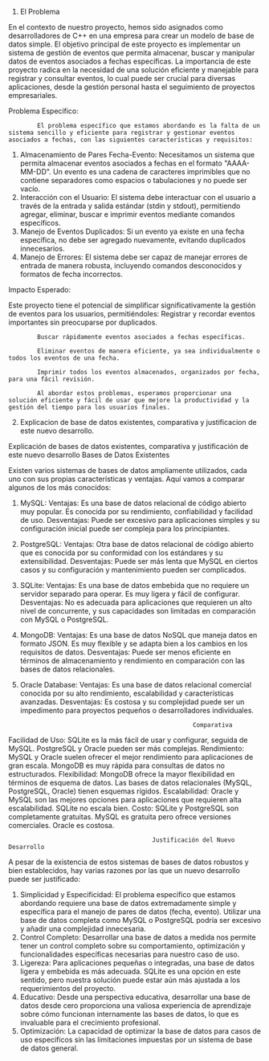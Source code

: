 1.  El Problema


En el contexto de nuestro proyecto, hemos sido asignados como desarrolladores de C++ en una empresa para crear un modelo de base de datos simple. El objetivo principal de este proyecto es implementar un sistema de gestión de eventos que permita almacenar, buscar y manipular datos de eventos asociados a fechas específicas. La importancia de este proyecto radica en la necesidad de una solución eficiente y manejable para registrar y consultar eventos, lo cual puede ser crucial para diversas aplicaciones, desde la gestión personal hasta el seguimiento de proyectos empresariales.

Problema Específico:

            El problema específico que estamos abordando es la falta de un sistema sencillo y eficiente para registrar y gestionar eventos asociados a fechas, con las siguientes características y requisitos:
1.	Almacenamiento de Pares Fecha-Evento: 
            Necesitamos un sistema que permita almacenar eventos asociados a fechas en el formato "AAAA-MM-DD". Un evento es una cadena de caracteres imprimibles que no contiene separadores como espacios o tabulaciones y no puede ser vacío.
2.	Interacción con el Usuario: 
            El sistema debe interactuar con el usuario a través de la entrada y salida estándar (stdin y stdout), permitiendo agregar, eliminar, buscar e imprimir eventos mediante comandos específicos.
3.	Manejo de Eventos Duplicados: 
            Si un evento ya existe en una fecha específica, no debe ser agregado nuevamente, evitando duplicados innecesarios.
4.	Manejo de Errores: 
            El sistema debe ser capaz de manejar errores de entrada de manera robusta, incluyendo comandos desconocidos y formatos de fecha incorrectos.

Impacto Esperado:

Este proyecto tiene el potencial de simplificar significativamente la gestión de eventos para los usuarios, permitiéndoles:
Registrar y recordar eventos importantes sin preocuparse por duplicados.

            Buscar rápidamente eventos asociados a fechas específicas.

            Eliminar eventos de manera eficiente, ya sea individualmente o todos los eventos de una fecha.

            Imprimir todos los eventos almacenados, organizados por fecha, para una fácil revisión.

            Al abordar estos problemas, esperamos proporcionar una solución eficiente y fácil de usar que mejore la productividad y la gestión del tiempo para los usuarios finales.


2. Explicacion de base de datos existentes, comparativa y justificacion de este nuevo desarrollo.


Explicación de bases de datos existentes, comparativa y justificación de este nuevo desarrollo
Bases de Datos Existentes

Existen varios sistemas de bases de datos ampliamente utilizados, cada uno con sus propias características y ventajas. Aquí vamos a comparar algunos de los más conocidos:

1.	MySQL:
            Ventajas: Es una base de datos relacional de código abierto muy popular. Es conocida por su rendimiento, confiabilidad y facilidad de uso.
            Desventajas: Puede ser excesivo para aplicaciones simples y su configuración inicial puede ser compleja para los principiantes.
2.	PostgreSQL:
            Ventajas: Otra base de datos relacional de código abierto que es conocida por su conformidad con los estándares y su extensibilidad.
            Desventajas: Puede ser más lenta que MySQL en ciertos casos y su configuración y mantenimiento pueden ser complicados.
3.	SQLite:
            Ventajas: Es una base de datos embebida que no requiere un servidor separado para operar. Es muy ligera y fácil de configurar.
            Desventajas: No es adecuada para aplicaciones que requieren un alto nivel de concurrente, y sus capacidades son limitadas en comparación con MySQL o PostgreSQL.
4.	MongoDB:
            Ventajas: Es una base de datos NoSQL que maneja datos en formato JSON. Es muy flexible y se adapta bien a los cambios en los requisitos de datos.
            Desventajas: Puede ser menos eficiente en términos de almacenamiento y rendimiento en comparación con las bases de datos relacionales.
5.	Oracle Database:
            Ventajas: Es una base de datos relacional comercial conocida por su alto rendimiento, escalabilidad y características avanzadas.
            Desventajas: Es costosa y su complejidad puede ser un impedimento para proyectos pequeños o desarrolladores individuales.


                                                        Comparativa
Facilidad de Uso: 
            SQLite es la más fácil de usar y configurar, seguida de MySQL. PostgreSQL y Oracle pueden ser más complejas.
Rendimiento: 
            MySQL y Oracle suelen ofrecer el mejor rendimiento para aplicaciones de gran escala. MongoDB es muy rápida para consultas de datos no estructurados.
Flexibilidad: 
            MongoDB ofrece la mayor flexibilidad en términos de esquema de datos. Las bases de datos relacionales (MySQL, PostgreSQL, Oracle) tienen esquemas rígidos.
Escalabilidad: 
            Oracle y MySQL son las mejores opciones para aplicaciones que requieren alta escalabilidad. SQLite no escala bien.
            Costo: SQLite y PostgreSQL son completamente gratuitas. MySQL es gratuita pero ofrece versiones comerciales. Oracle es costosa.


                                            Justificación del Nuevo Desarrollo
A pesar de la existencia de estos sistemas de bases de datos robustos y bien establecidos, hay varias razones por las que un nuevo desarrollo puede ser justificado:

1.	Simplicidad y Especificidad: 
            El problema específico que estamos abordando requiere una base de datos extremadamente simple y específica para el manejo de pares de datos (fecha, evento). Utilizar una base de datos completa como MySQL o PostgreSQL podría ser excesivo y añadir una complejidad innecesaria.
2.	Control Completo: 
            Desarrollar una base de datos a medida nos permite tener un control completo sobre su comportamiento, optimización y funcionalidades específicas necesarias para nuestro caso de uso.
3.	Ligereza: 
            Para aplicaciones pequeñas o integradas, una base de datos ligera y embebida es más adecuada. SQLite es una opción en este sentido, pero nuestra solución puede estar aún más ajustada a los requerimientos del proyecto.
4.	Educativo: 
            Desde una perspectiva educativa, desarrollar una base de datos desde cero proporciona una valiosa experiencia de aprendizaje sobre cómo funcionan internamente las bases de datos, lo que es invaluable para el crecimiento profesional.
5.	Optimización: 
            La capacidad de optimizar la base de datos para casos de uso específicos sin las limitaciones impuestas por un sistema de base de datos general.
